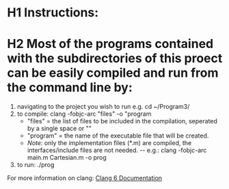 # H1 Instructions: 
# H2 Most of the programs contained with the subdirectories of this proect can be easily compiled and run from the command line by:
1. navigating to the project you wish to run e.g. cd ~/Program3/
2. to compile: clang -fobjc-arc "files" -o "program
   - "files" = the list of files to be included in the compilation, seperated by a single space or "<program>"
   - "program" = the name of the executable file that will be created.
   - *Note:* only the implementation files (*.m) are compiled, the interfaces/include files are not needed.
   -- e.g.: clang -fobjc-arc main.m Cartesian.m -o prog
3. to run: ./prog

For more information on clang: [Clang 6 Documentation](https://clang.llvm.org/docs/ClangCommandLineReference.html) 
